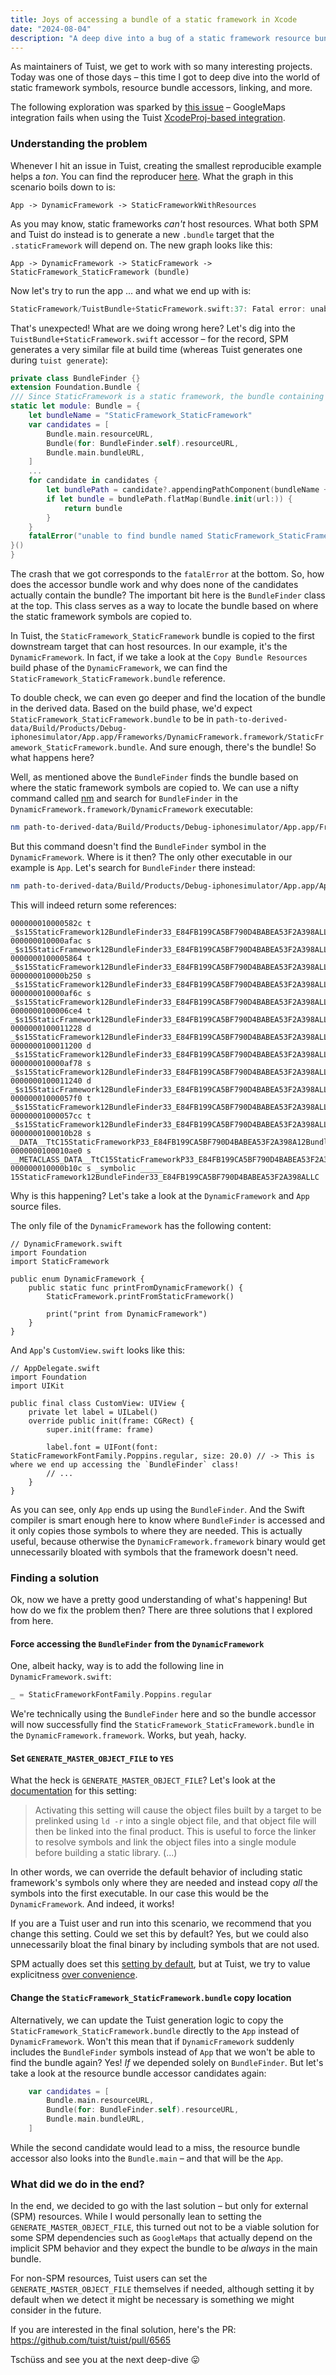 ```yaml
---
title: Joys of accessing a bundle of a static framework in Xcode
date: "2024-08-04"
description: "A deep dive into a bug of a static framework resource bundle accessor."
---
```


As maintainers of Tuist, we get to work with so many interesting projects. Today was one of those days – this time I got to deep dive into the world of static framework symbols, resource bundle accessors, linking, and more.

The following exploration was sparked by [this issue](https://github.com/tuist/tuist/issues/6541) – GoogleMaps integration fails when using the Tuist [XcodeProj-based integration](https://docs.tuist.io/guides/develop/projects/dependencies#xcodeproj-codified-graphs).

### Understanding the problem

Whenever I hit an issue in Tuist, creating the smallest reproducible example helps a _ton_. You can find the reproducer [here](https://github.com/fortmarek/tuist-app-with-framework-with-static-framework-and-bundle-dependencies). What the graph in this scenario boils down to is:

```
App -> DynamicFramework -> StaticFrameworkWithResources
```

As you may know, static frameworks _can't_ host resources. What both SPM and Tuist do instead is to generate a new `.bundle` target that the `.staticFramework` will depend on. The new graph looks like this:

```
App -> DynamicFramework -> StaticFramework -> StaticFramework_StaticFramework (bundle)
```

Now let's try to run the app ... and what we end up with is:

```swift
StaticFramework/TuistBundle+StaticFramework.swift:37: Fatal error: unable to find bundle named StaticFramework_StaticFramework
```

That's unexpected! What are we doing wrong here? Let's dig into the `TuistBundle+StaticFramework.swift` accessor – for the record, SPM generates a very similar file at build time (whereas Tuist generates one during `tuist generate`):

```swift
private class BundleFinder {}
extension Foundation.Bundle {
/// Since StaticFramework is a static framework, the bundle containing the resources is copied into the final product.
static let module: Bundle = {
    let bundleName = "StaticFramework_StaticFramework"
    var candidates = [
        Bundle.main.resourceURL,
        Bundle(for: BundleFinder.self).resourceURL,
        Bundle.main.bundleURL,
    ]
    ...
    for candidate in candidates {
        let bundlePath = candidate?.appendingPathComponent(bundleName + ".bundle")
        if let bundle = bundlePath.flatMap(Bundle.init(url:)) {
            return bundle
        }
    }
    fatalError("unable to find bundle named StaticFramework_StaticFramework")
}()
}
```

The crash that we got corresponds to the `fatalError` at the bottom. So, how does the accessor bundle work and why does none of the candidates actually contain the bundle? The important bit here is the `BundleFinder` class at the top. This class serves as a way to locate the bundle based on where the static framework symbols are copied to.

In Tuist, the `StaticFramework_StaticFramework` bundle is copied to the first downstream target that can host resources. In our example, it's the `DynamicFramework`. In fact, if we take a look at the `Copy Bundle Resources` build phase of the `DynamicFramework`, we can find the `StaticFramework_StaticFramework.bundle` reference.

To double check, we can even go deeper and find the location of the bundle in the derived data. Based on the build phase, we'd expect `StaticFramework_StaticFramework.bundle` to be in `path-to-derived-data/Build/Products/Debug-iphonesimulator/App.app/Frameworks/DynamicFramework.framework/StaticFramework_StaticFramework.bundle`. And sure enough, there's the bundle! So what happens here?

Well, as mentioned above the `BundleFinder` finds the bundle based on where the static framework symbols are copied to. We can use a nifty command called [nm](https://www.man7.org/linux/man-pages/man1/nm.1.html) and search for `BundleFinder` in the `DynamicFramework.framework/DynamicFramework` executable:

```sh
nm path-to-derived-data/Build/Products/Debug-iphonesimulator/App.app/Frameworks/DynamicFramework.framework/DynamicFramework | grep BundleFinder
```

But this command doesn't find the `BundleFinder` symbol in the `DynamicFramework`. Where is it then? The only other executable in our example is `App`. Let's search for `BundleFinder` there instead:

```sh
nm path-to-derived-data/Build/Products/Debug-iphonesimulator/App.app/App | grep BundleFinder
```

This will indeed return some references:

```
000000010000582c t _$s15StaticFramework12BundleFinder33_E84FB199CA5BF790D4BABEA53F2A398ALLCADycfC
000000010000afac s _$s15StaticFramework12BundleFinder33_E84FB199CA5BF790D4BABEA53F2A398ALLCADycfCTq
0000000100005864 t _$s15StaticFramework12BundleFinder33_E84FB199CA5BF790D4BABEA53F2A398ALLCADycfc
000000010000b250 s _$s15StaticFramework12BundleFinder33_E84FB199CA5BF790D4BABEA53F2A398ALLCMF
000000010000af6c s _$s15StaticFramework12BundleFinder33_E84FB199CA5BF790D4BABEA53F2A398ALLCMXX
0000000100006ce4 t _$s15StaticFramework12BundleFinder33_E84FB199CA5BF790D4BABEA53F2A398ALLCMa
0000000100011228 d _$s15StaticFramework12BundleFinder33_E84FB199CA5BF790D4BABEA53F2A398ALLCMf
0000000100011200 d _$s15StaticFramework12BundleFinder33_E84FB199CA5BF790D4BABEA53F2A398ALLCMm
000000010000af78 s _$s15StaticFramework12BundleFinder33_E84FB199CA5BF790D4BABEA53F2A398ALLCMn
0000000100011240 d _$s15StaticFramework12BundleFinder33_E84FB199CA5BF790D4BABEA53F2A398ALLCN
00000001000057f0 t _$s15StaticFramework12BundleFinder33_E84FB199CA5BF790D4BABEA53F2A398ALLCfD
00000001000057cc t _$s15StaticFramework12BundleFinder33_E84FB199CA5BF790D4BABEA53F2A398ALLCfd
0000000100010b28 s __DATA__TtC15StaticFrameworkP33_E84FB199CA5BF790D4BABEA53F2A398A12BundleFinder
0000000100010ae0 s __METACLASS_DATA__TtC15StaticFrameworkP33_E84FB199CA5BF790D4BABEA53F2A398A12BundleFinder
000000010000b10c s _symbolic _____ 15StaticFramework12BundleFinder33_E84FB199CA5BF790D4BABEA53F2A398ALLC
```

Why is this happening? Let's take a look at the `DynamicFramework` and `App` source files.

The only file of the `DynamicFramework` has the following content:

```
// DynamicFramework.swift
import Foundation
import StaticFramework

public enum DynamicFramework {
    public static func printFromDynamicFramework() {
        StaticFramework.printFromStaticFramework()

        print("print from DynamicFramework")
    }
}
```

And `App`'s `CustomView.swift` looks like this:

```
// AppDelegate.swift
import Foundation
import UIKit

public final class CustomView: UIView {
    private let label = UILabel()
    override public init(frame: CGRect) {
        super.init(frame: frame)

        label.font = UIFont(font: StaticFrameworkFontFamily.Poppins.regular, size: 20.0) // -> This is where we end up accessing the `BundleFinder` class!
        // ...
    }
}
```

As you can see, only `App` ends up using the `BundleFinder`. And the Swift compiler is smart enough here to know where `BundleFinder` is accessed and it only copies those symbols to where they are needed. This is actually useful, because otherwise the `DynamicFramework.framework` binary would get unnecessarily bloated with symbols that the framework doesn't need.

### Finding a solution

Ok, now we have a pretty good understanding of what's happening! But how do we fix the problem then? There are three solutions that I explored from here.

#### Force accessing the `BundleFinder` from the `DynamicFramework`

One, albeit hacky, way is to add the following line in `DynamicFramework.swift`:

```swift
_ = StaticFrameworkFontFamily.Poppins.regular
```

We're technically using the `BundleFinder` here and so the bundle accessor will now successfully find the `StaticFramework_StaticFramework.bundle` in the `DynamicFramework.framework`. Works, but yeah, hacky.

#### Set `GENERATE_MASTER_OBJECT_FILE` to `YES`

What the heck is `GENERATE_MASTER_OBJECT_FILE`? Let's look at the [documentation](https://developer.apple.com/documentation/xcode/build-settings-reference#Perform-Single-Object-Prelink) for this setting:

> Activating this setting will cause the object files built by a target to be prelinked using `ld -r` into a single object file, and that object file will then be linked into the final product. This is useful to force the linker to resolve symbols and link the object files into a single module before building a static library. (...)

In other words, we can override the default behavior of including static framework's symbols only where they are needed and instead copy _all_ the symbols into the first executable. In our case this would be the `DynamicFramework`. And indeed, it works!

If you are a Tuist user and run into this scenario, we recommend that you change this setting. Could we set this by default? Yes, but we could also unnecessarily bloat the final binary by including symbols that are not used.

SPM actually does set this [setting by default](https://github.com/tuist/tuist/issues/6320#issuecomment-2148580776), but at Tuist, we try to value explicitness [over convenience](https://docs.tuist.io/guides/develop/projects/cost-of-convenience#the-cost-of-convenience).

#### Change the `StaticFramework_StaticFramework.bundle` copy location

Alternatively, we can update the Tuist generation logic to copy the `StaticFramework_StaticFramework.bundle` directly to the `App` instead of `DynamicFramework`. Won't this mean that if `DynamicFramework` suddenly includes the `BundleFinder` symbols instead of `App` that we won't be able to find the bundle again? Yes! _If_ we depended solely on `BundleFinder`. But let's take a look at the resource bundle accessor candidates again:

```swift
    var candidates = [
        Bundle.main.resourceURL,
        Bundle(for: BundleFinder.self).resourceURL,
        Bundle.main.bundleURL,
    ]
```

While the second candidate would lead to a miss, the resource bundle accessor also looks into the `Bundle.main` – and that will be the `App`.

### What did we do in the end?

In the end, we decided to go with the last solution – but only for external (SPM) resources. While I would personally lean to setting the `GENERATE_MASTER_OBJECT_FILE`, this turned out not to be a viable solution for some SPM dependencies such as `GoogleMaps` that actually depend on the implicit SPM behavior and they expect the bundle to be _always_ in the main bundle.

For non-SPM resources, Tuist users can set the `GENERATE_MASTER_OBJECT_FILE` themselves if needed, although setting it by default when we detect it might be necessary is something we might consider in the future.

If you are interested in the final solution, here's the PR: https://github.com/tuist/tuist/pull/6565

Tschüss and see you at the next deep-dive 😛
